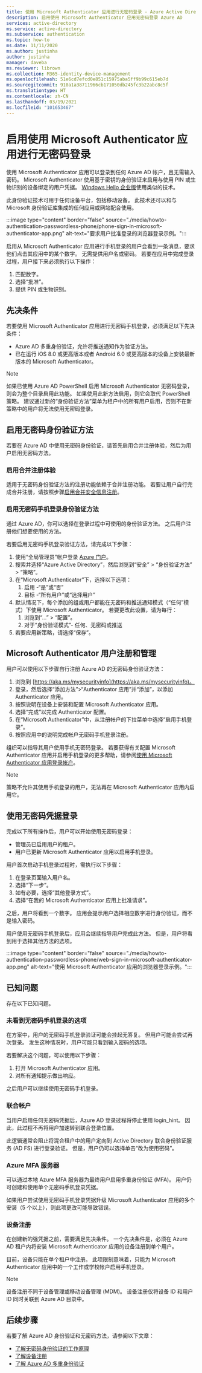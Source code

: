 ```yaml
---
title: 使用 Microsoft Authenticator 应用进行无密码登录 - Azure Active Directory
description: 启用使用 Microsoft Authenticator 应用无密码登录 Azure AD
services: active-directory
ms.service: active-directory
ms.subservice: authentication
ms.topic: how-to
ms.date: 11/11/2020
ms.author: justinha
author: justinha
manager: daveba
ms.reviewer: librown
ms.collection: M365-identity-device-management
ms.openlocfilehash: 51e6cd7efcd0e851c15975aba5ff9b99c615eb7d
ms.sourcegitcommit: 910a1a38711966cb171050db245fc3b22abc8c5f
ms.translationtype: HT
ms.contentlocale: zh-CN
ms.lasthandoff: 03/19/2021
ms.locfileid: "101653467"
---
```

# <a name="enable-passwordless-sign-in-with-the-microsoft-authenticator-app"></a>启用使用 Microsoft Authenticator 应用进行无密码登录 

使用 Microsoft Authenticator 应用可以登录到任何 Azure AD 帐户，且无需输入密码。 Microsoft Authenticator 使用基于密钥的身份验证来启用与使用 PIN 或生物识别的设备绑定的用户凭据。 [Windows Hello 企业版](/windows/security/identity-protection/hello-for-business/hello-identity-verification)使用类似的技术。

此身份验证技术可用于任何设备平台，包括移动设备。 此技术还可以和与 Microsoft 身份验证库集成的任何应用或网站配合使用。

:::image type="content" border="false" source="./media/howto-authentication-passwordless-phone/phone-sign-in-microsoft-authenticator-app.png" alt-text="要求用户批准登录的浏览器登录示例。":::

启用从 Microsoft Authenticator 应用进行手机登录的用户会看到一条消息，要求他们点击其应用中的某个数字。 无需提供用户名或密码。 若要在应用中完成登录过程，用户接下来必须执行以下操作：

1. 匹配数字。
2. 选择“批准”。
3. 提供 PIN 或生物识别。

## <a name="prerequisites"></a>先决条件

若要使用 Microsoft Authenticator 应用进行无密码手机登录，必须满足以下先决条件：

- Azure AD 多重身份验证，允许将推送通知作为验证方法。
- 已在运行 iOS 8.0 或更高版本或者 Android 6.0 或更高版本的设备上安装最新版本的 Microsoft Authenticator。

> [!NOTE]
> 如果已使用 Azure AD PowerShell 启用 Microsoft Authenticator 无密码登录，则会为整个目录启用此功能。 如果使用此新方法启用，则它会取代 PowerShell 策略。 建议通过新的“身份验证方法”菜单为租户中的所有用户启用，否则不在新策略中的用户将无法使用无密码登录。

## <a name="enable-passwordless-authentication-methods"></a>启用无密码身份验证方法

若要在 Azure AD 中使用无密码身份验证，请首先启用合并注册体验，然后为用户启用无密码方法。

### <a name="enable-the-combined-registration-experience"></a>启用合并注册体验

适用于无密码身份验证方法的注册功能依赖于合并注册功能。 若要让用户自行完成合并注册，请按照步骤[启用合并安全信息注册](howto-registration-mfa-sspr-combined.md)。

### <a name="enable-passwordless-phone-sign-in-authentication-methods"></a>启用无密码手机登录身份验证方法

通过 Azure AD，你可以选择在登录过程中可使用的身份验证方法。 之后用户注册他们想要使用的方法。

若要启用无密码手机登录验证方法，请完成以下步骤：

1. 使用“全局管理员”帐户登录 [Azure 门户](https://portal.azure.com)。
1. 搜索并选择“Azure Active Directory”，然后浏览到“安全” > “身份验证方法” > “策略”。
1. 在“Microsoft Authenticator”下，选择以下选项：
   1. 启用 -“是”或“否”
   1. 目标 -“所有用户”或“选择用户”
1. 默认情况下，每个添加的组或用户都能在无密码和推送通知模式（“任何”模式）下使用 Microsoft Authenticator。 若要更改此设置，请为每行：
   1. 浏览到“...” > “配置”。
   1. 对于“身份验证模式”- 任何、无密码或推送
1. 若要应用新策略，请选择“保存”。

## <a name="user-registration-and-management-of-microsoft-authenticator"></a>Microsoft Authenticator 用户注册和管理

用户可以使用以下步骤自行注册 Azure AD 的无密码身份验证方法：

1. 浏览到 [https://aka.ms/mysecurityinfo](https://aka.ms/mysecurityinfo)。
1. 登录，然后选择“添加方法”>“Authenticator 应用”并“添加”，以添加 Authenticator 应用。
1. 按照说明在设备上安装和配置 Microsoft Authenticator 应用。
1. 选择“完成”以完成 Authenticator 配置。
1. 在“Microsoft Authenticator”中，从注册帐户的下拉菜单中选择“启用手机登录”。
1. 按照应用中的说明完成帐户无密码手机登录注册。

组织可以指导其用户使用手机无密码登录。 若要获得有关配置 Microsoft Authenticator 应用并启用手机登录的更多帮助，请参阅[使用 Microsoft Authenticator 应用登录帐户](../user-help/user-help-auth-app-sign-in.md)。

> [!NOTE]
> 策略不允许其使用手机登录的用户，无法再在 Microsoft Authenticator 应用内启用它。

## <a name="sign-in-with-passwordless-credential"></a>使用无密码凭据登录

完成以下所有操作后，用户可以开始使用无密码登录：

- 管理员已启用用户的租户。
- 用户已更新 Microsoft Authenticator 应用以启用手机登录。

用户首次启动手机登录过程时，需执行以下步骤：

1. 在登录页面输入用户名。
2. 选择“下一步”。
3. 如有必要，选择“其他登录方式”。
4. 选择“在我的 Microsoft Authenticator 应用上批准请求”。

之后，用户将看到一个数字。 应用会提示用户选择相应数字进行身份验证，而不是输入密码。

用户使用无密码手机登录后，应用会继续指导用户完成此方法。 但是，用户将看到用于选择其他方法的选项。

:::image type="content" border="false" source="./media/howto-authentication-passwordless-phone/web-sign-in-microsoft-authenticator-app.png" alt-text="使用 Microsoft Authenticator 应用的浏览器登录示例。":::

## <a name="known-issues"></a>已知问题

存在以下已知问题。

### <a name="not-seeing-option-for-passwordless-phone-sign-in"></a>未看到无密码手机登录的选项

在方案中，用户的无密码手机登录验证可能会挂起无答复。 但用户可能会尝试再次登录。 发生这种情况时，用户可能只看到输入密码的选项。

若要解决这个问题，可以使用以下步骤：

1. 打开 Microsoft Authenticator 应用。
2. 对所有通知提示做出响应。

之后用户可以继续使用无密码手机登录。

### <a name="federated-accounts"></a>联合帐户

当用户启用任何无密码凭据后，Azure AD 登录过程将停止使用 login\_hint。 因此，此过程不再将用户加速转到联合登录位置。

此逻辑通常会阻止将混合租户中的用户定向到 Active Directory 联合身份验证服务 (AD FS) 进行登录验证。 但是，用户仍可以选择单击“改为使用密码”。

### <a name="azure-mfa-server"></a>Azure MFA 服务器

可以通过本地 Azure MFA 服务器为最终用户启用多重身份验证 (MFA)。 用户仍可创建和使用单个无密码手机登录凭据。

如果用户尝试使用无密码手机登录凭据升级 Microsoft Authenticator 应用的多个安装（5 个以上），则此项更改可能导致错误。

### <a name="device-registration"></a>设备注册

在创建新的强凭据之前，需要满足先决条件。 一个先决条件是，必须在 Azure AD 租户内将安装 Microsoft Authenticator 应用的设备注册到单个用户。

目前，设备只能在单个租户中注册。 此项限制意味着，只能为 Microsoft Authenticator 应用中的一个工作或学校帐户启用手机登录。

> [!NOTE]
> 设备注册不同于设备管理或移动设备管理 (MDM)。 设备注册仅将设备 ID 和用户 ID 同时关联到 Azure AD 目录中。

## <a name="next-steps"></a>后续步骤

若要了解 Azure AD 身份验证和无密码方法，请参阅以下文章：

- [了解无密码身份验证的工作原理](concept-authentication-passwordless.md)
- [了解设备注册](../devices/overview.md#getting-devices-in-azure-ad)
- [了解 Azure AD 多重身份验证](../authentication/howto-mfa-getstarted.md)
